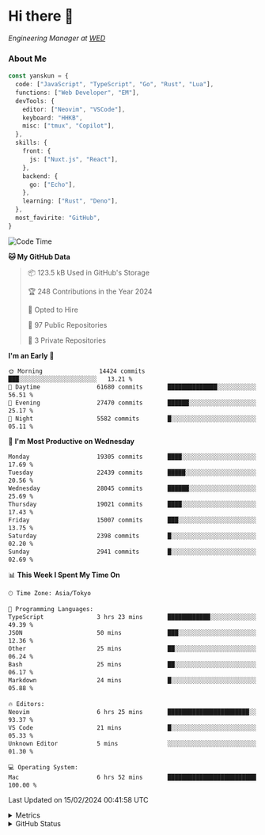 # Hi there&nbsp;:wave:

<!-- ![Alt text](https://spotify-recently-played-readme.vercel.app/api?user=31kynbuubkiu3r4qh4hjuaglhfay) -->

_Engineering Manager at [WED](https://github.com/wedinc)_

### About Me

```ts
const yanskun = {
  code: ["JavaScript", "TypeScript", "Go", "Rust", "Lua"],
  functions: ["Web Developer", "EM"],
  devTools: {
    editor: ["Neovim", "VSCode"],
    keyboard: "HHKB",
    misc: ["tmux", "Copilot"],
  },
  skills: {
    front: {
      js: ["Nuxt.js", "React"],
    },
    backend: {
      go: ["Echo"],
    },
    learning: ["Rust", "Deno"],
  },
  most_favirite: "GitHub",
}
```

<!--START_SECTION:waka-->
![Code Time](http://img.shields.io/badge/Code%20Time-690%20hrs%2026%20mins-blue)

**🐱 My GitHub Data** 

> 📦 123.5 kB Used in GitHub's Storage 
 > 
> 🏆 248 Contributions in the Year 2024
 > 
> 💼 Opted to Hire
 > 
> 📜 97 Public Repositories 
 > 
> 🔑 3 Private Repositories 
 > 
**I'm an Early 🐤** 

```text
🌞 Morning                14424 commits       ███░░░░░░░░░░░░░░░░░░░░░░   13.21 % 
🌆 Daytime                61680 commits       ██████████████░░░░░░░░░░░   56.51 % 
🌃 Evening                27470 commits       ██████░░░░░░░░░░░░░░░░░░░   25.17 % 
🌙 Night                  5582 commits        █░░░░░░░░░░░░░░░░░░░░░░░░   05.11 % 
```
📅 **I'm Most Productive on Wednesday** 

```text
Monday                   19305 commits       ████░░░░░░░░░░░░░░░░░░░░░   17.69 % 
Tuesday                  22439 commits       █████░░░░░░░░░░░░░░░░░░░░   20.56 % 
Wednesday                28045 commits       ██████░░░░░░░░░░░░░░░░░░░   25.69 % 
Thursday                 19021 commits       ████░░░░░░░░░░░░░░░░░░░░░   17.43 % 
Friday                   15007 commits       ███░░░░░░░░░░░░░░░░░░░░░░   13.75 % 
Saturday                 2398 commits        █░░░░░░░░░░░░░░░░░░░░░░░░   02.20 % 
Sunday                   2941 commits        █░░░░░░░░░░░░░░░░░░░░░░░░   02.69 % 
```


📊 **This Week I Spent My Time On** 

```text
🕑︎ Time Zone: Asia/Tokyo

💬 Programming Languages: 
TypeScript               3 hrs 23 mins       ████████████░░░░░░░░░░░░░   49.39 % 
JSON                     50 mins             ███░░░░░░░░░░░░░░░░░░░░░░   12.36 % 
Other                    25 mins             ██░░░░░░░░░░░░░░░░░░░░░░░   06.24 % 
Bash                     25 mins             ██░░░░░░░░░░░░░░░░░░░░░░░   06.17 % 
Markdown                 24 mins             █░░░░░░░░░░░░░░░░░░░░░░░░   05.88 % 

🔥 Editors: 
Neovim                   6 hrs 25 mins       ███████████████████████░░   93.37 % 
VS Code                  21 mins             █░░░░░░░░░░░░░░░░░░░░░░░░   05.33 % 
Unknown Editor           5 mins              ░░░░░░░░░░░░░░░░░░░░░░░░░   01.30 % 

💻 Operating System: 
Mac                      6 hrs 52 mins       █████████████████████████   100.00 % 
```


 Last Updated on 15/02/2024 00:41:58 UTC
<!--END_SECTION:waka-->

<details>
  <summary>Metrics</summary>
  <img src="https://github.com/yanskun/yanskun/blob/main/github-metrics.svg" alt="Metrics">
</details>

<details>
  <summary>GitHub Status</summary>
  <picture>
    <source media="(prefers-color-scheme: dark)" srcset="https://raw.githubusercontent.com/yanskun/yanskun/master/profile-summary-card-output/nord_dark/0-profile-details.svg">
   <img src="https://raw.githubusercontent.com/yanskun/yanskun/master/profile-summary-card-output/default/0-profile-details.svg">
  </picture>
  <br>
  <picture>
    <source media="(prefers-color-scheme: dark)" srcset="https://raw.githubusercontent.com/yanskun/yanskun/master/profile-summary-card-output/nord_dark/1-repos-per-language.svg">
   <img src="https://raw.githubusercontent.com/yanskun/yanskun/master/profile-summary-card-output/default/1-repos-per-language.svg">
  </picture>
  <picture>
    <source media="(prefers-color-scheme: dark)" srcset="https://raw.githubusercontent.com/yanskun/yanskun/master/profile-summary-card-output/nord_dark/2-most-commit-language.svg">
   <img src="https://raw.githubusercontent.com/yanskun/yanskun/master/profile-summary-card-output/default/2-most-commit-language.svg">
  </picture>
  <br>
  <picture>
    <source media="(prefers-color-scheme: dark)" srcset="https://raw.githubusercontent.com/yanskun/yanskun/master/profile-summary-card-output/nord_dark/3-stats.svg">
   <img src="https://raw.githubusercontent.com/yanskun/yanskun/master/profile-summary-card-output/default/3-stats.svg">
  </picture>
  <picture>
    <source media="(prefers-color-scheme: dark)" srcset="https://raw.githubusercontent.com/yanskun/yanskun/master/profile-summary-card-output/nord_dark/4-productive-time.svg">
   <img src="https://raw.githubusercontent.com/yanskun/yanskun/master/profile-summary-card-output/default/4-productive-time.svg">
  </picture>
</details>

